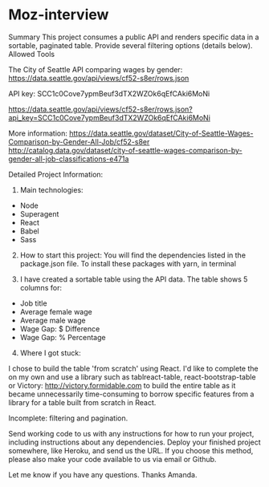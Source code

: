 # Moz-interview

Summary
This project consumes a public API and renders specific data in a sortable, paginated table. Provide several filtering options (details below).
Allowed Tools

The City of Seattle API comparing wages by gender:
https://data.seattle.gov/api/views/cf52-s8er/rows.json

API key: SCC1c0Cove7ypmBeuf3dTX2WZOk6qEfCAki6MoNi

https://data.seattle.gov/api/views/cf52-s8er/rows.json?api_key=SCC1c0Cove7ypmBeuf3dTX2WZOk6qEfCAki6MoNi


More information:
https://data.seattle.gov/dataset/City-of-Seattle-Wages-Comparison-by-Gender-All-Job/cf52-s8er
http://catalog.data.gov/dataset/city-of-seattle-wages-comparison-by-gender-all-job-classifications-e471a

Detailed Project Information:
1. Main technologies:
* Node
* Superagent
* React
* Babel
* Sass

2. How to start this project:
You will find the dependencies listed in the package.json file.  To install these packages with yarn, in terminal 


3. I have created a sortable table using the API data. The table shows 5 columns for:
* Job title
* Average female wage
* Average male wage
* Wage Gap: $ Difference
* Wage Gap: % Percentage

4. Where I got stuck:

I chose to build the table 'from scratch' using React. I'd like to complete the on my own and use a library such as tablreact-table, react-bootstrap-table or Victory: http://victory.formidable.com to build the entire table as it became unnecessarily time-consuming to borrow specific features from a library for a table built from scratch in React.

Incomplete: filtering and pagination.

Send working code to us with any instructions for how to run your project, including instructions about any dependencies.
Deploy your finished project somewhere, like Heroku, and send us the URL. If you choose this method, please also make your code available to us via email or Github.

Let me know if you have any questions. Thanks Amanda.
